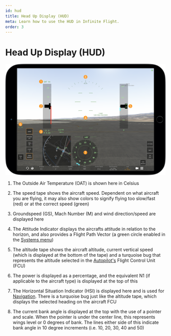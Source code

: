 ```yaml
---
id: hud
title: Head Up Display (HUD)
meta: Learn how to use the HUD in Infinite Flight.
order: 3
---
```


# Head Up Display (HUD)

![Head Up Display](_images/manual/frames/hud-v2.png)



1. The Outside Air Temperature (OAT) is shown here in Celsius

    

2. The speed tape shows the aircraft speed. Dependent on what aircraft you are flying, it may also show colors to signify flying too slow/fast (red) or at the correct speed (green)

    

3. Groundspeed (GS), Mach Number (M) and wind direction/speed are displayed here

    

4. The Attitude Indicator displays the aircrafts attitude in relation to the horizon, and also provides a Flight Path Vector (a green circle enabled in the [Systems menu](/guide/getting-started-guide/pilot-user-interface/systems#systems))

    

5. The altitude tape shows the aircraft altitude, current vertical speed (which is displayed at the bottom of the tape) and a turquoise bug that represents the altitude selected in the [Autopilot's](/guide/getting-started-guide/pilot-user-interface/autopilot#autopilot) Flight Control Unit (FCU)

    

6. The power is displayed as a percentage, and the equivalent N1 (if applicable to the aircraft type) is displayed at the top of this

    

7. The Horizontal Situation Indicator (HSI) is displayed here and is used for [Navigation](/guide/getting-started-guide/pilot-user-interface/navigation#navigation). There is a turquoise bug just like the altitude tape, which displays the selected heading on the aircraft FCU

   

8. The current bank angle is displayed at the top with the use of a pointer and scale. When the pointer is under the center line, this represents wings level or 0 degrees of bank. The lines either side of this indicate bank angle in 10 degree increments (i.e. 10, 20, 30, 40 and 50)
